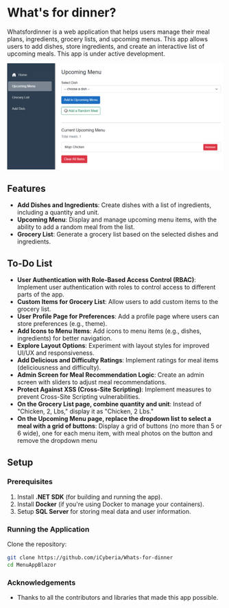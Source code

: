 # What's for dinner?

Whatsfordinner is a web application that helps users manage their meal plans, ingredients, grocery lists, and upcoming menus. This app allows users to add dishes, store ingredients, and create an interactive list of upcoming meals. This app is under active development.

![Screenshot](https://github.com/iCyberia/Whats-for-dinner/raw/main/img/Screenshot.png)


## Features

- **Add Dishes and Ingredients**: Create dishes with a list of ingredients, including a quantity and unit.
- **Upcoming Menu**: Display and manage upcoming menu items, with the ability to add a random meal from the list.
- **Grocery List**: Generate a grocery list based on the selected dishes and ingredients.


## To-Do List

- **User Authentication with Role-Based Access Control (RBAC)**: Implement user authentication with roles to control access to different parts of the app.
- **Custom Items for Grocery List**: Allow users to add custom items to the grocery list.
- **User Profile Page for Preferences**: Add a profile page where users can store preferences (e.g., theme).
- **Add Icons to Menu Items**: Add icons to menu items (e.g., dishes, ingredients) for better navigation.
- **Explore Layout Options**: Experiment with layout styles for improved UI/UX and responsiveness.
- **Add Delicious and Difficulty Ratings**: Implement ratings for meal items (deliciousness and difficulty).
- **Admin Screen for Meal Recommendation Logic**: Create an admin screen with sliders to adjust meal recommendations.
- **Protect Against XSS (Cross-Site Scripting)**: Implement measures to prevent Cross-Site Scripting vulnerabilities.
- **On the Grocery List page, combine quantity and unit**: Instead of "Chicken, 2, Lbs," display it as "Chicken, 2 Lbs."
- **On the Upcoming Menu page, replace the dropdown list to select a meal with a grid of buttons**: Display a grid of buttons (no more than 5 or 6 wide), one for each menu item, with meal photos on the button and remove the dropdown menu


## Setup

### Prerequisites

1. Install **.NET SDK** (for building and running the app).
2. Install **Docker** (if you're using Docker to manage your containers).
3. Setup **SQL Server** for storing meal data and user information.

### Running the Application

Clone the repository:
   ```bash
   git clone https://github.com/iCyberia/Whats-for-dinner
   cd MenuAppBlazor
   ```



### Acknowledgements

- Thanks to all the contributors and libraries that made this app possible.
